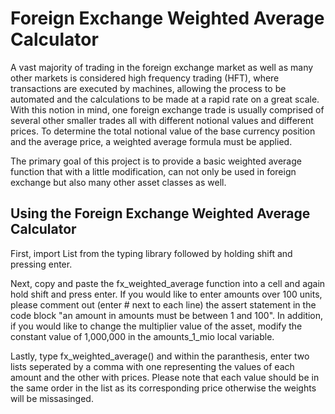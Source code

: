# Foreign Exchange Weighted Average Calculator
A vast majority of trading in the foreign exchange market as well as many other markets is  considered high frequency trading (HFT), where transactions are executed by machines, allowing the process to be automated and the calculations to be made at a rapid rate on a great scale.  With this notion in mind, one foreign exchange trade is usually comprised of several other smaller trades all with different notional values and different prices.  To determine the total notional value of the base currency position and the average price, a weighted average formula must be  applied.

The primary goal of this project is to provide a basic weighted average function that with a little modification, can not only be used in foreign exchange but also many other asset classes as well.

## Using the Foreign Exchange Weighted Average Calculator
First, import List from the typing library followed by holding shift and pressing enter.

Next, copy and paste the fx_weighted_average function into a cell and again hold shift and press enter.  If you would like to enter amounts over 100 units, please comment out (enter # next to each line) the assert statement in the code block "an amount in amounts must be between 1 and 100".  In addition, if you would like to change the multiplier value of the asset, modify the constant value of 1,000,000 in the amounts_1_mio local variable.

Lastly, type fx_weighted_average() and within the paranthesis, enter two lists seperated by a comma with one representing the values of each amount and the other with prices.  Please note that each value should be in the same order in the list as its corresponding price otherwise the weights will be missasinged.
